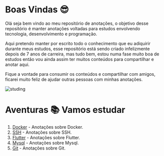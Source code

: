# Boas Vindas 😎
Olá seja bem vindo ao meu repositório de anotações, o objetivo desse repositório é manter anotações voltadas para estudos envolvendo tecnologia, desenvolvimento e programação.

Aqui pretendo manter por escrito todo o conhecimento que eu adiquirir durante meus estudos, esse repositório está sendo criado infelizmente depois de 7 anos de carreira, mas tudo bem, estou numa fase muito boa de estudos então vou ainda assim ter muitos conteúdos para compartilhar e anotar aqui.

Fique a vontade para consumir os conteúdos e compartilhar com amigos, ficarei muito feliz de ajudar outras pessoas com minhas anotações.

![studing](https://cdnb.artstation.com/p/assets/images/images/036/125/405/original/igor-freitas-mesa.gif?1616779562)

# Aventuras 📚 Vamos estudar
1. [Docker](docker/README.MD) - Anotações sobre Docker.
2. [SSH](ssh/README.MD) - Anotações sobre SSH.
3. [Flutter](flutter/README.MD) - Anotações sobre Flutter.
4. [Mysql](mysql/README.MD) - Anotações sobre Mysql.
5. [Git](git/README.MD) - Anotações sobre Git.